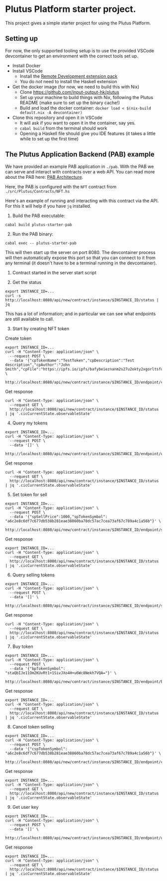 # Plutus Platform starter project.

This project gives a simple starter project for using the Plutus Platform.

## Setting up

For now, the only supported tooling setup is to use the provided VSCode devcontainer to get an environment with the correct tools set up.

- Install Docker
- Install VSCode
  - Install the [Remote Development extension pack](https://marketplace.visualstudio.com/items?itemName=ms-vscode-remote.vscode-remote-extensionpack)
  - You do *not* need to install the Haskell extension
- Get the docker image (for now, we need to build this with Nix)
  - Clone https://github.com/input-output-hk/plutus 
  - Set up your machine to build things with Nix, following the Plutus README (make sure to set up the binary cache!)
  - Build and load the docker container: `docker load < $(nix-build default.nix -A devcontainer)`
- Clone this repository and open it in VSCode
  - It will ask if you want to open it in the container, say yes.
  - `cabal build` from the terminal should work
  - Opening a Haskell file should give you IDE features (it takes a little while to set up the first time)


## The Plutus Application Backend (PAB) example

We have provided an example PAB application in `./pab`. With the PAB we can serve and interact
with contracts over a web API. You can read more about the PAB here: [PAB Architecture](https://github.com/input-output-hk/plutus/blob/master/plutus-pab/ARCHITECTURE.adoc).

Here, the PAB is configured with the `NFT` contract from `./src/Plutus/Contracts/NFT.hs`

Here's an example of running and interacting with this contract via the API. For this it will help if you
have `jq` installed.

1. Build the PAB executable:

```
cabal build plutus-starter-pab
```

2. Run the PAB binary:

```
cabal exec -- plutus-starter-pab
````

This will then start up the server on port 8080. The devcontainer process will then automatically expose this port so that you can connect to it from any terminal (it doesn't have to be a terminal running in the devcontainer).

1. Contract started in the server start script

2. Get the status

```
export INSTANCE_ID=...
curl -s http://localhost:8080/api/new/contract/instance/$INSTANCE_ID/status | jq
```

This has a lot of information; and in particular we can see what endpoints are still available
to call.

3. Start by creating NFT token


Create token
```
export INSTANCE_ID=...
curl -H "Content-Type: application/json" \
  --request POST \
  --data '{"cpTokenName":"TestToken","cpDescription":"Test description","cpAuthor":"John Smith","cpFile":"https://ipfs.io/ipfs/bafybeieznanm2s27u2okty2xgorltsfoegtgvamovfjx56ctgijtz4caoy"}' \
  http://localhost:8080/api/new/contract/instance/$INSTANCE_ID/endpoint/create
```

Get response
```
curl -H "Content-Type: application/json" \
  --request GET \
  http://localhost:8080/api/new/contract/instance/$INSTANCE_ID/status | jq '.cicCurrentState.observableState'
```

4. Query my tokens
```
export INSTANCE_ID=...
curl -H "Content-Type: application/json" \
  --request POST \
  --data '[]' \
  http://localhost:8080/api/new/contract/instance/$INSTANCE_ID/endpoint/userNftTokens
```

Get response
```
curl -H "Content-Type: application/json" \
  --request GET \
  http://localhost:8080/api/new/contract/instance/$INSTANCE_ID/status | jq '.cicCurrentState.observableState'
```

5. Set token for sell

```
export INSTANCE_ID=...
curl -H "Content-Type: application/json" \
  --request POST \
  --data '{"spSellPrice":1000,"spTokenSymbol": "a6c2e8c6df7c677db538b281eae38860ba78dc57ac7cea73af67c789a4c1a56b"}' \
  http://localhost:8080/api/new/contract/instance/$INSTANCE_ID/endpoint/sell
```

Get response
```
export INSTANCE_ID=...
curl -H "Content-Type: application/json" \
  --request GET \
  http://localhost:8080/api/new/contract/instance/$INSTANCE_ID/status | jq '.cicCurrentState.observableState'
```

6. Query selling tokens
```
export INSTANCE_ID=...
curl -H "Content-Type: application/json" \
  --request POST \
  --data '[]' \
  http://localhost:8080/api/new/contract/instance/$INSTANCE_ID/endpoint/sellingTokens
```

Get response
```
curl -H "Content-Type: application/json" \
  --request GET \
  http://localhost:8080/api/new/contract/instance/$INSTANCE_ID/status | jq '.cicCurrentState.observableState'
```

7. Buy token

```
export INSTANCE_ID=...
curl -H "Content-Type: application/json" \
  --request POST \
  --data '{"bpTokenSymbol": "staQbIJe11Om2KUvRt1+1SivJXo4H+u6Wc8Nekh7VQA="}' \
  http://localhost:8080/api/new/contract/instance/$INSTANCE_ID/endpoint/buy
```

Get response
```
export INSTANCE_ID=...
curl -H "Content-Type: application/json" \
  --request GET \
  http://localhost:8080/api/new/contract/instance/$INSTANCE_ID/status | jq '.cicCurrentState.observableState'
```

8. Сancel token selling

```
export INSTANCE_ID=...
curl -H "Content-Type: application/json" \
  --request POST \
  --data '{"cspTokenSymbol": "a6c2e8c6df7c677db538b281eae38860ba78dc57ac7cea73af67c789a4c1a56b"}' \
  http://localhost:8080/api/new/contract/instance/$INSTANCE_ID/endpoint/cancelSell
```

Get response
```
export INSTANCE_ID=...
curl -H "Content-Type: application/json" \
  --request GET \
  http://localhost:8080/api/new/contract/instance/$INSTANCE_ID/status | jq '.cicCurrentState.observableState'
```

9. Get user key

```
export INSTANCE_ID=...
curl -H "Content-Type: application/json" \
  --request POST \
  --data '[]' \
  http://localhost:8080/api/new/contract/instance/$INSTANCE_ID/endpoint/userPubKeyHash
```

Get response
```
export INSTANCE_ID=...
curl -H "Content-Type: application/json" \
  --request GET \
  http://localhost:8080/api/new/contract/instance/$INSTANCE_ID/status | jq '.cicCurrentState.observableState'
```